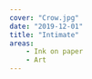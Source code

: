 ```yaml
---
cover: "Crow.jpg"
date: "2019-12-01"
title: "Intimate"
areas:
    - Ink on paper
    - Art
---
```

